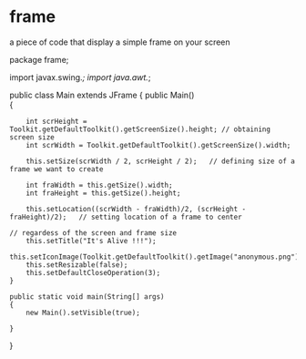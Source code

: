 # frame
a piece of code that display a simple frame on your screen 

package frame;

import javax.swing.*;
import java.awt.*;

public class Main extends JFrame
{
    public Main()                                
    {
        
        int scrHeight = Toolkit.getDefaultToolkit().getScreenSize().height; // obtaining screen size 
        int scrWidth = Toolkit.getDefaultToolkit().getScreenSize().width;
        
        this.setSize(scrWidth / 2, scrHeight / 2);   // defining size of a frame we want to create
        
        int fraWidth = this.getSize().width;
        int fraHeight = this.getSize().height;
        
        this.setLocation((scrWidth - fraWidth)/2, (scrHeight - fraHeight)/2);   // setting location of a frame to center 
                                                                                // regardess of the screen and frame size 
        this.setTitle("It's Alive !!!");
        this.setIconImage(Toolkit.getDefaultToolkit().getImage("anonymous.png"));
        this.setResizable(false);
        this.setDefaultCloseOperation(3);
    }
    
    public static void main(String[] args) 
    {
        new Main().setVisible(true);                  
        
    }
    
}

